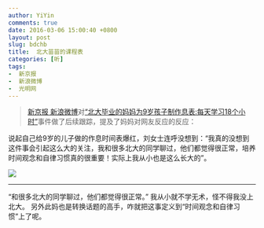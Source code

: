 ```yaml
---
author: YiYin
comments: true
date: 2016-03-06 15:00:40 +0800
layout: post
slug: bdchb
title:  北大苗苗的课程表
categories: [听]
tags:
-  新京报
-  新浪微博
-  光明网
---
```


<div class="quote"> <blockquote>
    	<a href="http://weibo.com/1644114654/DkwjSz6Dy?from=page_1002061644114654_profile&wvr=6&mod=weibotime&type=comment#_rnd1457247885132">新京报  新浪微博</a>对<a href="http://edu.gmw.cn/2016-03/03/content_19144733.htm"><q>北大毕业的妈妈为9岁孩子制作息表:每天学习18个小时</q></a>事件做了后续跟踪，提及了妈妈对网友反应的反应：
    </blockquote>
</div>

说起自己给9岁的儿子做的作息时间表爆红，刘女士连呼没想到：“我真的没想到这件事会引起这么大的关注，我和很多北大的同学聊过，他们都觉得很正常，培养时间观念和自律习惯真的很重要！实际上我从小也是这么长大的”。

![](http://imgedu.gmw.cn/attachement/jpg/site2/20160303/d8cb8a4d0ad61841e7dd0e.jpg)


<hr/>
<div class="commentsonquote">
<div class="yiyin"><q>和很多北大的同学聊过，他们都觉得很正常。</q>  我从小就不学无术，怪不得我没上北大。
另外此妈也是转换话题的高手，咋就把这事定义到“时间观念和自律习惯”上了呢。
</div>
</div>
